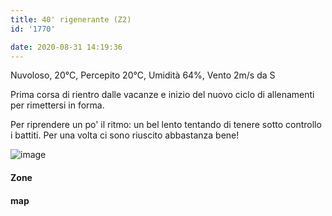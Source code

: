 ```yaml
---
title: 40' rigenerante (Z2)
id: '1770'

date: 2020-08-31 14:19:36
---
```


Nuvoloso, 20°C, Percepito 20°C, Umidità 64%, Vento 2m/s da S

Prima corsa di rientro dalle vacanze e inizio del nuovo ciclo di allenamenti per rimettersi in forma.

Per riprendere un po' il ritmo: un bel lento tentando di tenere sotto controllo i battiti. Per una volta ci sono riuscito abbastanza bene!

![image](/images/2021/08/zones_hu5146177cc982b7c491806f7148985d22_46104_700x0_resize_q75_box.jpg)

#### Zone

<!-- ![image](/images/2021/08/20200831-activity-map_hu692436b167cc95195ac58e0a75de2ff4_74191_700x0_resize_box_3.png) -->

#### map
